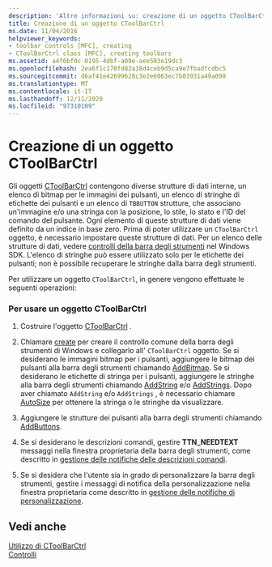 ```yaml
---
description: 'Altre informazioni su: creazione di un oggetto CToolBarCtrl'
title: Creazione di un oggetto CToolBarCtrl
ms.date: 11/04/2016
helpviewer_keywords:
- toolbar controls [MFC], creating
- CToolBarCtrl class [MFC], creating toolbars
ms.assetid: a4f6bf0c-0195-4dbf-a09e-aee503e19dc3
ms.openlocfilehash: 2ea6f1c170fd82a18d4ceb9d5ca9e7fbadfcdbc5
ms.sourcegitcommit: d6af41e42699628c3e2e6063ec7b03931a49a098
ms.translationtype: MT
ms.contentlocale: it-IT
ms.lasthandoff: 12/11/2020
ms.locfileid: "97310109"
---
```

# <a name="creating-a-ctoolbarctrl-object"></a>Creazione di un oggetto CToolBarCtrl

Gli oggetti [CToolBarCtrl](reference/ctoolbarctrl-class.md) contengono diverse strutture di dati interne, un elenco di bitmap per le immagini dei pulsanti, un elenco di stringhe di etichette dei pulsanti e un elenco di `TBBUTTON` strutture, che associano un'immagine e/o una stringa con la posizione, lo stile, lo stato e l'ID del comando del pulsante. Ogni elemento di queste strutture di dati viene definito da un indice in base zero. Prima di poter utilizzare un `CToolBarCtrl` oggetto, è necessario impostare queste strutture di dati. Per un elenco delle strutture di dati, vedere [controlli della barra degli strumenti](controls-mfc.md) nel Windows SDK. L'elenco di stringhe può essere utilizzato solo per le etichette dei pulsanti; non è possibile recuperare le stringhe dalla barra degli strumenti.

Per utilizzare un oggetto `CToolBarCtrl`, in genere vengono effettuate le seguenti operazioni:

### <a name="to-use-a-ctoolbarctrl-object"></a>Per usare un oggetto CToolBarCtrl

1. Costruire l'oggetto [CToolBarCtrl](reference/ctoolbarctrl-class.md) .

1. Chiamare [create](reference/ctoolbarctrl-class.md#create) per creare il controllo comune della barra degli strumenti di Windows e collegarlo all' `CToolBarCtrl` oggetto. Se si desiderano le immagini bitmap per i pulsanti, aggiungere le bitmap dei pulsanti alla barra degli strumenti chiamando [AddBitmap](reference/ctoolbarctrl-class.md#addbitmap). Se si desiderano le etichette di stringa per i pulsanti, aggiungere le stringhe alla barra degli strumenti chiamando [AddString](reference/ctoolbarctrl-class.md#addstring) e/o [AddStrings](reference/ctoolbarctrl-class.md#addstrings). Dopo aver chiamato `AddString` e/o `AddStrings` , è necessario chiamare [AutoSize](reference/ctoolbarctrl-class.md#autosize) per ottenere la stringa o le stringhe da visualizzare.

1. Aggiungere le strutture dei pulsanti alla barra degli strumenti chiamando [AddButtons](reference/ctoolbarctrl-class.md#addbuttons).

1. Se si desiderano le descrizioni comandi, gestire **TTN_NEEDTEXT** messaggi nella finestra proprietaria della barra degli strumenti, come descritto in [gestione delle notifiche delle descrizioni comandi](handling-tool-tip-notifications.md).

1. Se si desidera che l'utente sia in grado di personalizzare la barra degli strumenti, gestire i messaggi di notifica della personalizzazione nella finestra proprietaria come descritto in [gestione delle notifiche di personalizzazione](handling-customization-notifications.md).

## <a name="see-also"></a>Vedi anche

[Utilizzo di CToolBarCtrl](using-ctoolbarctrl.md)<br/>
[Controlli](controls-mfc.md)
